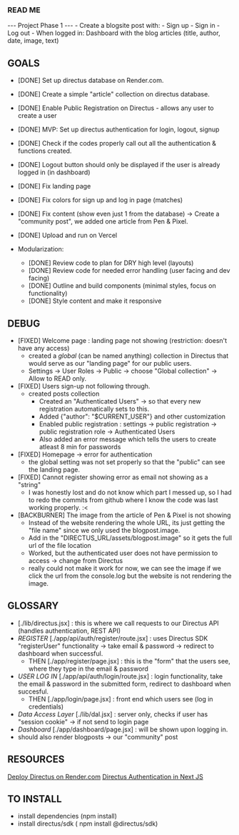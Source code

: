 ### READ ME

--- Project Phase 1 --- - Create a blogsite post with: - Sign up - Sign in - Log out - When logged in: Dashboard with the blog articles (title, author, date, image, text)

## GOALS
- [DONE] Set up directus database on Render.com.
- [DONE] Create a simple "article" collection on directus database.
- [DONE] Enable Public Registration on Directus - allows any user to create a user
- [DONE] MVP: Set up directus authentication for login, logout, signup
- [DONE] Check if the codes properly call out all the authentication & functions created.
- [DONE] Logout button should only be displayed if the user is already logged in (in dashboard)
- [DONE] Fix landing page
- [DONE] Fix colors for sign up and log in page (matches)
- [DONE] Fix content (show even just 1 from the database) -> Create a "community post", we added one article from Pen & Pixel.
- [DONE] Upload and run on Vercel

- Modularization:
  - [DONE] Review code to plan for DRY high level (layouts)
  - [DONE] Review code for needed error handling (user facing and dev facing)
  - [DONE] Outline and build components (minimal styles, focus on functionality)
  - [DONE] Style content and make it responsive

## DEBUG
- [FIXED] Welcome page : landing page not showing (restriction: doesn't have any access)
  - created a _global_ (can be named anything) collection in Directus that would serve as our "landing page" for our public users.
  - Settings -> User Roles -> Public -> choose "Global collection" -> Allow to READ only.
- [FIXED] Users sign-up not following through.
  - created posts collection
    - Created an "Authenticated Users" -> so that every new registration automatically sets to this.
    - Added {"author": "$CURRENT_USER"} and other customization
    - Enabled public registration : settings -> public registration -> public registration role -> Authenticated Users
    - Also added an error message which tells the users to create atleast 8 min for passwords
- [FIXED] Homepage -> error for authentication
  - the global setting was not set properly so that the "public" can see the landing page.
- [FIXED] Cannot register showing error as email not showing as a "string"
  - I was honestly lost and do not know which part I messed up, so I had to redo the commits from github where I know the code was last working properly. :<
- [BACKBURNER] The image from the article of Pen & Pixel is not showing
    - Instead of the website rendering the whole URL, its just getting the "file name" since we only used the blogpost.image.
    - Add in the "DIRECTUS_URL/assets/blogpost.image" so it gets the full url of the file location
    - Worked, but the authenticated user does not have permission to access -> change from Directus 
    - really could not make it work for now, we can see the image if we click the url from the console.log but the website is not rendering the image.


## GLOSSARY
- [./lib/directus.jsx] : this is where we call requests to our Directus API (handles authentication, REST API)
- *REGISTER* [./app/api/auth/register/route.jsx] : uses Directus SDK "registerUser" functionality -> take email & password -> redirect to dashboard when successful. 
  - THEN [./app/register/page.jsx] : this is the "form" that the users see, where they type in the email & password
- *USER LOG IN* [./app/api/auth/login/route.jsx] : login functionality, take the email & password in the submitted form, redirect to dashboard when succesful.
  - THEN [./app/login/page.jsx] : front end which users see (log in credentials)
- *Data Access Layer* [./lib/dal.jsx] : server only, checks if user has "session cookie" -> if not send to login page 
- *Dashboard* [./app/dashboard/page.jsx] : will be shown upon logging in.
 - should also render blogposts -> our "community" post

## RESOURCES
[Deploy Directus on Render.com](https://blog.jamin.sh/how-to-deploy-directus-to-rendercom)
[Directus Authentication in Next JS](https://directus.io/docs/tutorials/getting-started/using-authentication-in-next-js)


## TO INSTALL
- install dependencies (npm install)
- install directus/sdk ( npm install @directus/sdk)
